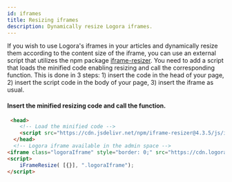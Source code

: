 ```yaml
---
id: iframes
title: Resizing iframes
description: Dynamically resize Logora iframes.
---
```


If you wish to use Logora's iframes in your articles and dynamically resize them according to the content size of the iframe, you can use an external script that utilizes the npm package [iframe-resizer](https://www.npmjs.com/package/iframe-resizer). You need to add a script that loads the minified code enabling resizing and call the corresponding function. This is done in 3 steps: 1) insert the code in the head of your page, 2) insert the script code in the body of your page, 3) insert the iframe as usual. 

#### Insert the minified resizing code and call the function.

```html
 <head>
    <!-- Load the minified code -->
    <script src="https://cdn.jsdelivr.net/npm/iframe-resizer@4.3.5/js/iframeResizer.min.js"></script>
  </head>
  <!-- Logora iframe available in the admin space -->
<iframe class="logoraIframe" style="border: 0;" src="https://cdn.logora.com/embed.html?shortname=demo&id=14593&resource=group" width="100%" height="285"></iframe>
<script>
    iFrameResize( [{}], ".logoraIframe");
</script>
